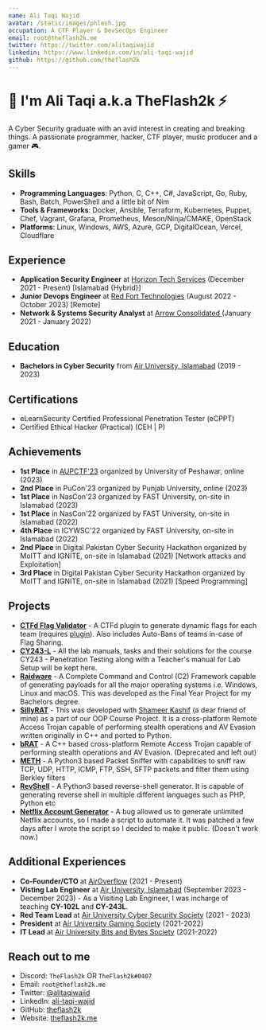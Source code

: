 ```yaml
---
name: Ali Taqi Wajid
avatar: /static/images/phlesh.jpg
occupation: A CTF Player & DevSecOps Engineer
email: root@theflash2k.me
twitter: https://twitter.com/alitaqiwajid
linkedin: https://www.linkedin.com/in/ali-taqi-wajid
github: https://github.com/theflash2k
---
```


# 👋 I'm Ali Taqi a.k.a TheFlash2k ⚡

A Cyber Security graduate with an avid interest in creating and breaking things. A passionate programmer, hacker, CTF player, music producer and a gamer 🎮.

## Skills

- **Programming Languages**: Python, C, C++, C#, JavaScript, Go, Ruby, Bash, Batch, PowerShell and a little bit of Nim
- **Tools & Frameworks**: Docker, Ansible, Terraform, Kubernetes, Puppet, Chef, Vagrant, Grafana, Prometheus, Meson/Ninja/CMAKE, OpenStack
- **Platforms**: Linux, Windows, AWS, Azure, GCP, DigitalOcean, Vercel, Cloudflare

## Experience

- **Application Security Engineer** at [Horizon Tech Services](https://www.horizon.com.pk/) (December 2021 - Present) [Islamabad {Hybrid}]
- **Junior Devops Engineer** at [Red Fort Technologies](https://redforttech.com/) (August 2022 - October 2023) [Remote]
- **Network & Systems Security Analyst** at [Arrow Consolidated ](https://arrowconsolidated.com) (January 2021 - January 2022)

## Education

- **Bachelors in Cyber Security** from [Air University, Islamabad](https://au.edu.pk/) (2019 - 2023)

## Certifications

- eLearnSecurity Certified Professional Penetration Tester (eCPPT)
- Certified Ethical Hacker (Practical) (CEH | P)

## Achievements

- **1st Place** in [AUPCTF'23](https://ctftime.org/event/2025) organized by University of Peshawar, online (2023)
- **2nd Place** in PuCon'23 organized by Punjab University, online (2023)
- **1st Place** in NasCon'23 organized by FAST University, on-site in Islamabad (2023)
- **1st Place** in NasCon'22 organized by FAST University, on-site in Islamabad (2022)
- **4th Place** in ICYWSC'22 organized by FAST University, on-site in Islamabad (2022)
- **2nd Place** in Digital Pakistan Cyber Security Hackathon organized by MoITT and IGNITE, on-site in Islamabad (2021) [Network attacks and Exploitation]
- **3rd Place** in Digital Pakistan Cyber Security Hackathon organized by MoITT and IGNITE, on-site in Islamabad (2021) [Speed Programming]

## Projects

- [**CTFd Flag Validator**](https://github.com/theflash2k/CTFd-Flag-Validator) - A CTFd plugin to generate dynamic flags for each team (requires [plugin](https://github.com/theflash2k/containers)). Also includes Auto-Bans of teams in-case of Flag Sharing.
- [**CY243-L**](https://github.com/theflash2k/CY243-L) - All the lab manuals, tasks and their solutions for the course CY243 - Penetration Testing along with a Teacher's manual for Lab Setup will be kept here.
- [**Raidware**](https://github.com/theflash2k/Raidware) - A Complete Command and Control (C2) Framework capable of generating payloads for all the major operating systems i.e. Windows, Linux and macOS. This was developed as the Final Year Project for my Bachelors degree.
- [**SillyRAT**](https://github.com/hash3liZer/SillyRAT) - This was developed with [Shameer Kashif](https://shameerkashif.me/) (a dear friend of mine) as a part of our OOP Course Project. It is a cross-platform Remote Access Trojan capable of performing stealth operations and AV Evasion written originally in C++ and ported to Python.
- [**bRAT**](https://github.com/theflash2k/brat) - A C++ based cross-platform Remote Access Trojan capable of performing stealth operations and AV Evasion. (Deprecated and left out)
- [**METH**](https://github.com/theflash2k/meth) - A Python3 based Packet Sniffer with capabilities to sniff raw TCP, UDP, HTTP, ICMP, FTP, SSH, SFTP packets and filter them using Berkley filters
- [**RevShell**](https://github.com/theflash2k/revshell) - A Python3 based reverse-shell generator. It is capable of generating reverse shell in multiple different languages such as PHP, Python etc
- [**Netflix Account Generator**](https://github.com/TheFlash2k/netflix) - A bug allowed us to generate unlimited Netflix accounts, so I made a script to automate it. It was patched a few days after I wrote the script so I decided to make it public. (Doesn't work now.)

## Additional Experiences

- **Co-Founder/CTO** at [AirOverflow](https://airoverflow.com/) (2021 - Present)
- **Visting Lab Engineer** at [Air University, Islamabad](https://au.edu.pk/) (September 2023 - December 2023) - As a Visiting Lab Engineer, I was incharge of teaching **CY-102L** and **CY-243L**.
- **Red Team Lead** at [Air University Cyber Security Society](https://www.au.edu.pk/pages/Faculties/Computing_AI/Cyber_Security/dept_cyber_security_society.aspx) (2021 - 2023)
- **President** at [Air University Gaming Society](https://www.instagram.com/auegamingsociety/) (2021-2022)
- **IT Lead** at [Air University Bits and Bytes Society](https://www.aubitsnbytes.com/) (2021-2022)

## Reach out to me

- Discord: `TheFlash2k` OR `TheFlash2k#0407`
- Email: `root@theflash2k.me`
- Twitter: [@alitaqiwajid](https://twitter.com/alitaqiwajid)
- LinkedIn: [ali-taqi-wajid](https://www.linkedin.com/in/ali-taqi-wajid)
- GitHub: [theflash2k](https://github.com/theflash2k)
- Website: [theflash2k.me](https://theflash2k.me)
